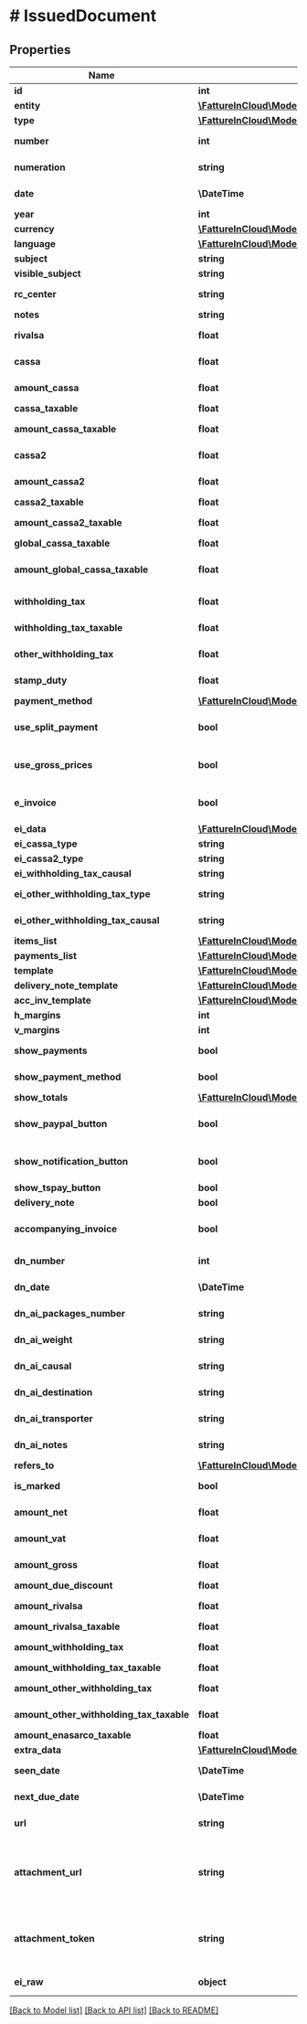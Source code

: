 # # IssuedDocument

## Properties

Name | Type | Description | Notes
------------ | ------------- | ------------- | -------------
**id** | **int** | Unique identifier of the document. | [optional]
**entity** | [**\FattureInCloud\Model\Entity**](Entity.md) |  | [optional]
**type** | [**\FattureInCloud\Model\IssuedDocumentType**](IssuedDocumentType.md) |  | [optional]
**number** | **int** | Number of the document [If not specified, next number is used] | [optional]
**numeration** | **string** | Numeration of the document [Not available if type&#x3D;delivery_note] | [optional]
**date** | **\DateTime** | Date of the document [If not specified, today date is used] | [optional]
**year** | **int** | Invoice year. | [optional]
**currency** | [**\FattureInCloud\Model\Currency**](Currency.md) |  | [optional]
**language** | [**\FattureInCloud\Model\Language**](Language.md) |  | [optional]
**subject** | **string** | Issued document subject. | [optional]
**visible_subject** | **string** | Issued document visible subject. | [optional]
**rc_center** | **string** | Revenue center [or cost center if type&#x3D;supplier_order]. | [optional]
**notes** | **string** | Issued document extra notes. | [optional]
**rivalsa** | **float** | \&quot;Rivalsa INPS\&quot; percentual value | [optional]
**cassa** | **float** | \&quot;Cassa previdenziale\&quot; percentual value | [optional]
**amount_cassa** | **float** | [Read Only] Cassa amount. | [optional] [readonly]
**cassa_taxable** | **float** | Cassa taxable percentage | [optional]
**amount_cassa_taxable** | **float** | [Can be set only if cassa_taxable is NULL] Cassa2 taxable amount | [optional]
**cassa2** | **float** | \&quot;Cassa previdenziale 2\&quot; percentual value | [optional]
**amount_cassa2** | **float** | [Read Only] Cassa amount. | [optional] [readonly]
**cassa2_taxable** | **float** | Cassa2 taxable percentage | [optional]
**amount_cassa2_taxable** | **float** | [Can be set only if cassa2_taxable is NULL] Cassa2 taxable amount | [optional]
**global_cassa_taxable** | **float** | Global cassa taxable percentage | [optional]
**amount_global_cassa_taxable** | **float** | [Can be set only if global_cassa_taxable is NULL] Global cassa taxable amount | [optional]
**withholding_tax** | **float** | Withholding tax (ritenuta d&#39;acconto) percentual value | [optional]
**withholding_tax_taxable** | **float** | Withholding tax taxable (imponibile) percentual value | [optional]
**other_withholding_tax** | **float** | Other withholding tax (altra ritenuta) percentual value | [optional]
**stamp_duty** | **float** | Stamp duty value [0 if not present] | [optional]
**payment_method** | [**\FattureInCloud\Model\PaymentMethod**](PaymentMethod.md) |  | [optional]
**use_split_payment** | **bool** | Use split payment | [optional] [default to false]
**use_gross_prices** | **bool** | Use gross prices | [optional] [default to false]
**e_invoice** | **bool** | Indicates if this is an e-invoice. | [optional] [default to false]
**ei_data** | [**\FattureInCloud\Model\IssuedDocumentEiData**](IssuedDocumentEiData.md) |  | [optional]
**ei_cassa_type** | **string** | Einvoice cassa type | [optional]
**ei_cassa2_type** | **string** | Einvoice cassa2 type | [optional]
**ei_withholding_tax_causal** | **string** | Einvoice withholding tax causal | [optional]
**ei_other_withholding_tax_type** | **string** | Einvoice other withholding tax type | [optional]
**ei_other_withholding_tax_causal** | **string** | Einvoice other withholding tax causal | [optional]
**items_list** | [**\FattureInCloud\Model\IssuedDocumentItemsList[]**](IssuedDocumentItemsList.md) |  | [optional]
**payments_list** | [**\FattureInCloud\Model\IssuedDocumentPaymentsList[]**](IssuedDocumentPaymentsList.md) |  | [optional]
**template** | [**\FattureInCloud\Model\DocumentTemplate**](DocumentTemplate.md) |  | [optional]
**delivery_note_template** | [**\FattureInCloud\Model\DocumentTemplate**](DocumentTemplate.md) |  | [optional]
**acc_inv_template** | [**\FattureInCloud\Model\DocumentTemplate**](DocumentTemplate.md) |  | [optional]
**h_margins** | **int** | Horizontal margins. | [optional]
**v_margins** | **int** | Vertical margins. | [optional]
**show_payments** | **bool** | Shows the expiration dates of the payments on the document. | [optional]
**show_payment_method** | **bool** | Show the payment method details on the document. | [optional]
**show_totals** | [**\FattureInCloud\Model\ShowTotalsMode**](ShowTotalsMode.md) |  | [optional]
**show_paypal_button** | **bool** | Show paypal button | [optional] [default to false]
**show_notification_button** | **bool** | Show notification button | [optional] [default to false]
**show_tspay_button** | **bool** | Show ts pay button. | [optional]
**delivery_note** | **bool** |  | [optional]
**accompanying_invoice** | **bool** | Attach an accompanying invoice. | [optional] [default to false]
**dn_number** | **int** | Number (for the attached delivery note). | [optional]
**dn_date** | **\DateTime** | Date (for the attached delivery note). | [optional]
**dn_ai_packages_number** | **string** | Number of packages (for the attached delivery note). | [optional]
**dn_ai_weight** | **string** | Weight (for the attached delivery note). | [optional]
**dn_ai_causal** | **string** | Causal (for the attached delivery note). | [optional]
**dn_ai_destination** | **string** | Destination (for the attached delivery note). | [optional]
**dn_ai_transporter** | **string** | Transporter (for the attached delivery note). | [optional]
**dn_ai_notes** | **string** | Notes (for the attached delivery note). | [optional]
**refers_to** | [**\FattureInCloud\Model\IssuedDocumentRefersTo**](IssuedDocumentRefersTo.md) |  | [optional]
**is_marked** | **bool** | This is true if the document is marked. | [optional]
**amount_net** | **float** | [Read Only] Total net amount (competenze). | [optional] [readonly]
**amount_vat** | **float** | [Read Only] Total vat amount (IVA). | [optional] [readonly]
**amount_gross** | **float** | [Read Only] Total gross amount (totale documento). | [optional] [readonly]
**amount_due_discount** | **float** | Amount due discount | [optional]
**amount_rivalsa** | **float** | [Read Only] Rivalsa amount. | [optional] [readonly]
**amount_rivalsa_taxable** | **float** | Taxable rivalsa amount | [optional]
**amount_withholding_tax** | **float** | [Read Only] Withholding tax amount (ritenuta d&#39;acconto). | [optional] [readonly]
**amount_withholding_tax_taxable** | **float** | Taxable withholding tax amount | [optional]
**amount_other_withholding_tax** | **float** | [Read Only] Other withholding tax amount (altra ritenuta). | [optional] [readonly]
**amount_other_withholding_tax_taxable** | **float** | Taxable other withholding tax amount | [optional]
**amount_enasarco_taxable** | **float** | Taxable enasarco amount | [optional]
**extra_data** | [**\FattureInCloud\Model\IssuedDocumentExtraData**](IssuedDocumentExtraData.md) |  | [optional]
**seen_date** | **\DateTime** | Date when the client/supplier has seen the document. | [optional]
**next_due_date** | **\DateTime** | Date of the next not paid payment. | [optional]
**url** | **string** | Public url of the document PDF file. | [optional]
**attachment_url** | **string** | [Read Only] Public url of the attached file. Authomatically set if a valid attachment token is passed via POST /issued_documents or PUT /issued_documents/{documentId}. | [optional] [readonly]
**attachment_token** | **string** | [Write Only] Attachment token returned by POST /issued_documents/attachment. Used to attach the file already uploaded. | [optional]
**ei_raw** | **object** | Advanced raw attributes for e-invoices. | [optional]

[[Back to Model list]](../../README.md#models) [[Back to API list]](../../README.md#endpoints) [[Back to README]](../../README.md)
